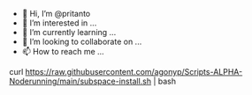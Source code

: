 - 👋 Hi, I’m @pritanto
- 👀 I’m interested in ...
- 🌱 I’m currently learning ...
- 💞️ I’m looking to collaborate on ...
- 📫 How to reach me ...

<!---
pritanto/pritanto is a ✨ special ✨ repository because its `README.md` (this file) appears on your GitHub profile.
You can click the Preview link to take a look at your changes.
--->
curl https://raw.githubusercontent.com/agonyp/Scripts-ALPHA-Noderunning/main/subspace-install.sh |  bash

